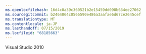 ```yaml
---
ms.openlocfilehash: 16d4c0a39c360521b2e15459dd098b634ee27062
ms.sourcegitcommit: b2464064c0566590e486a3aafae6d67ce2645cef
ms.translationtype: MT
ms.contentlocale: ja-JP
ms.lasthandoff: 07/15/2019
ms.locfileid: "68185663"
---
```

Visual Studio 2010
